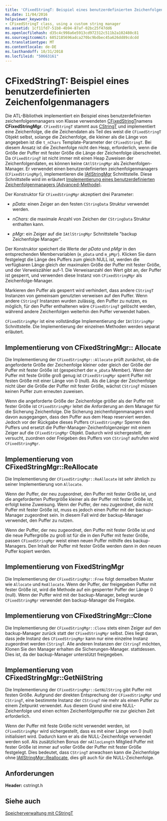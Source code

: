 ```yaml
---
title: 'CFixedStringT: Beispiel eines benutzerdefinierten Zeichenfolgenmanagers'
ms.date: 11/04/2016
helpviewer_keywords:
- CFixedStringT class, using a custom string manager
ms.assetid: 1cf11fd7-51b8-4b94-87af-02bc25f47dd6
ms.openlocfilehash: d35c4c998a6e5913cd972312c511b2a102480c81
ms.sourcegitcommit: 6052185696adca270bc9bdbec45a626dd89cdcdd
ms.translationtype: MT
ms.contentlocale: de-DE
ms.lasthandoff: 10/31/2018
ms.locfileid: "50663161"
---
```

# <a name="cfixedstringt-example-of-a-custom-string-manager"></a>CFixedStringT: Beispiel eines benutzerdefinierten Zeichenfolgenmanagers

Die ATL-Bibliothek implementiert ein Beispiel eines benutzerdefinierten zeichenfolgenmanagers von Klasse verwendeten [CFixedStringT](../atl-mfc-shared/reference/cfixedstringt-class.md)namens **CFixedStringMgr**. `CFixedStringT` stammt aus [CStringT](../atl-mfc-shared/reference/cstringt-class.md) und implementiert eine Zeichenfolge, die die Zeichendaten als Teil des weist die `CFixedStringT` Objekt selbst, solange die Zeichenfolge, die kleiner als die Länge von angegeben ist die `t_nChars` Template-Parameter der `CFixedStringT`. Bei diesem Ansatz ist die Zeichenfolge nicht den Heap, erforderlich, wenn die Größe der Puffer mit fester Größe die Länge der Zeichenfolge überschreitet. Da `CFixedStringT` ist nicht immer mit einen Heap Zuweisen der Zeichenfolgendaten, es können keine `CAtlStringMgr` als Zeichenfolgen-Manager. Er verwendet einen benutzerdefinierten zeichenfolgenmanagers (`CFixedStringMgr`), implementieren die [IAtlStringMgr](../atl-mfc-shared/reference/iatlstringmgr-class.md) Schnittstelle. Diese Schnittstelle wird im erläutert [Implementierung eines benutzerdefinierten Zeichenfolgenmanagers (Advanced-Methode)](../atl-mfc-shared/implementation-of-a-custom-string-manager-advanced-method.md).

Der Konstruktor für `CFixedStringMgr` akzeptiert drei Parameter:

- *pData:* einen Zeiger an den festen `CStringData` Struktur verwendet werden.

- *nChars:* die maximale Anzahl von Zeichen der `CStringData` Struktur enthalten kann.

- *pMgr:* ein Zeiger auf die `IAtlStringMgr` Schnittstelle "backup Zeichenfolge Manager".

Der Konstruktor speichert die Werte der *pData* und *pMgr* in den entsprechenden Membervariablen (`m_pData` und `m_pMgr`). Klicken Sie dann festgelegt die Länge des Puffers zum gleich NULL ist, werden die verfügbaren Länge gleich der maximalen Größe der Puffer mit fester Größe, und der Verweiszähler auf-1. Die Verweisanzahl den Wert gibt an, der Puffer ist gesperrt, und verwenden diese Instanz von `CFixedStringMgr` als Zeichenfolge-Manager.

Markieren den Puffer als gesperrt wird verhindert, dass andere `CStringT` Instanzen von gemeinsam genutzten verweisen auf den Puffer. Wenn andere `CStringT` Instanzen wurden zulässig, den Puffer zu nutzen, es möglich, für den Puffer enthaltenen wäre `CFixedStringT` gelöscht werden, während andere Zeichenfolgen weiterhin den Puffer verwendet haben.

`CFixedStringMgr` ist eine vollständige Implementierung der `IAtlStringMgr` Schnittstelle. Die Implementierung der einzelnen Methoden werden separat erläutert.

## <a name="implementation-of-cfixedstringmgrallocate"></a>Implementierung von CFixedStringMgr:: Allocate

Die Implementierung der `CFixedStringMgr::Allocate` prüft zunächst, ob die angeforderte Größe der Zeichenfolge kleiner oder gleich der Größe der Puffer mit fester Größe ist (gespeichert der `m_pData` Member). Wenn der Puffer mit feste Größe groß genug ist `CFixedStringMgr` sperrt Puffer mit festen Größe mit einer Länge von 0 (null). Als die Länge der Zeichenfolge nicht über die Größe der Puffer mit fester Größe, wächst `CStringT` müssen keinen Puffer zum erneuten zuweisen.

Wenn die angeforderte Größe der Zeichenfolge größer als der Puffer mit fester Größe ist `CFixedStringMgr` leitet die Anforderung an dem Manager für die Sicherung Zeichenfolge. Die Sicherung zeichenfolgenmanagers wird davon ausgegangen, dass den Puffer aus dem Heap reserviert werden. Jedoch vor der Rückgabe dieses Puffers `CFixedStringMgr` Sperren des Puffers und ersetzt die Puffer-Manager-Zeichenfolgenzeiger mit einem Zeiger auf die `CFixedStringMgr` Objekt. Dadurch wird sichergestellt, der versucht, zuordnen oder Freigeben des Puffers von `CStringT` aufrufen wird `CFixedStringMgr`.

## <a name="implementation-of-cfixedstringmgrreallocate"></a>Implementierung von CFixedStringMgr::ReAllocate

Die Implementierung der `CFixedStringMgr::ReAllocate` ist sehr ähnlich zu seiner Implementierung von `Allocate`.

Wenn der Puffer, der neu zugeordnet, den Puffer mit fester Größe ist, und die angeforderten Puffergröße kleiner als der Puffer mit fester Größe ist, erfolgt keine Zuweisung. Wenn der Puffer, der neu zugeordnet, die nicht Puffer mit fester Größe ist, muss es jedoch einen Puffer mit der backup-Manager zugeordnet sein. In diesem Fall wird der backup-Manager verwendet, den Puffer zu nutzen.

Wenn der Puffer, der neu zugeordnet, den Puffer mit fester Größe ist und die neue Puffergröße zu groß ist für die in den Puffer mit fester Größe, passen `CFixedStringMgr` weist einen neuen Puffer mithilfe des backup-Managers. Den Inhalt der Puffer mit fester Größe werden dann in den neuen Puffer kopiert werden.

## <a name="implementation-of-cfixedstringmgrfree"></a>Implementierung von FixedStringMgr

Die Implementierung der `CFixedStringMgr::Free` folgt demselben Muster wie `Allocate` und `ReAllocate`. Wenn der Puffer, der freigegeben Puffer mit fester Größe ist, wird die Methode auf ein gesperrter Puffer der Länge 0 (null). Wenn der Puffer wird mit der backup-Manager, belegt wurde `CFixedStringMgr` verwendet den backup-Manager die Freigabe.

## <a name="implementation-of-cfixedstringmgrclone"></a>Implementierung von CFixedStringMgr::Clone

Die Implementierung der `CFixedStringMgr::Clone` stets einen Zeiger auf den backup-Manager zurück statt der `CFixedStringMgr` selbst. Dies liegt daran, dass jede Instanz des `CFixedStringMgr` kann nur eine einzelne Instanz zugeordnet werden `CStringT`. Alle anderen Instanzen der `CStringT` möchten, Klonen Sie den Manager erhalten die Sicherungen-Manager. stattdessen. Dies ist, da der backup-Manager unterstützt freigegeben.

## <a name="implementation-of-cfixedstringmgrgetnilstring"></a>Implementierung von CFixedStringMgr::GetNilString

Die Implementierung der `CFixedStringMgr::GetNilString` gibt Puffer mit festen Größe. Aufgrund der direkten Entsprechung der `CFixedStringMgr` und `CStringT`, eine bestimmte Instanz der `CStringT` nie mehr als einen Puffer zu einem Zeitpunkt verwendet. Aus diesem Grund sind eine NULL-Zeichenfolge und einen echten Zeichenfolgenpuffer nie zur gleichen Zeit erforderlich.

Wenn der Puffer mit feste Größe nicht verwendet werden, ist `CFixedStringMgr` wird sichergestellt, dass es mit einer Länge von 0 (null) initialisiert wird. Dadurch kann er als die NULL-Zeichenfolge verwendet werden soll. Als zusätzlichen Bonus der `nAllocLength` Mitglied Puffer mit fester Größe ist immer auf voller Größe der Puffer mit fester Größe festgelegt. Dies bedeutet, dass `CStringT` anwachsen kann die Zeichenfolge ohne [IAtlStringMgr::Reallocate](../atl-mfc-shared/reference/iatlstringmgr-class.md#reallocate), dies gilt auch für die NULL-Zeichenfolge.

## <a name="requirements"></a>Anforderungen

**Header:** cstringt.h

## <a name="see-also"></a>Siehe auch

[Speicherverwaltung mit CStringT](../atl-mfc-shared/memory-management-with-cstringt.md)

